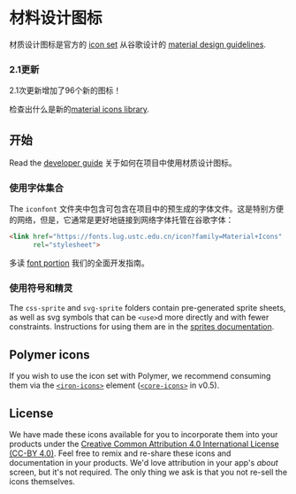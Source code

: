 # 材料设计图标

材质设计图标是官方的 [icon set](http://www.google.com/design/spec/style/icons.html#icons-system-icons) 从谷歌设计的 [material design guidelines](http://www.google.com/design/spec).

### 2.1更新

2.1次更新增加了96个新的图标！

检查出什么是新的[material icons library](https://www.google.com/design/icons/).

## 开始

Read the [developer guide](http://google.github.io/material-design-icons/) 关于如何在项目中使用材质设计图标。

### 使用字体集合

The `iconfont` 文件夹中包含可包含在项目中的预生成的字体文件。这是特别方便的网络，但是，它通常是更好地链接到网络字体托管在谷歌字体：

```html
<link href="https://fonts.lug.ustc.edu.cn/icon?family=Material+Icons"
      rel="stylesheet">
```

多读 [font portion](http://google.github.io/material-design-icons/#icon-font-for-the-web) 我们的全面开发指南。

### 使用符号和精灵

The `css-sprite` and `svg-sprite` folders contain pre-generated sprite sheets, as well as svg symbols that can be `<use>`d more directly and with fewer constraints. Instructions for using them are in the [sprites documentation](https://github.com/google/material-design-icons/tree/master/sprites).

## Polymer icons

If you wish to use the icon set with Polymer, we recommend consuming them via the [`<iron-icons>`](https://github.com/polymerelements/iron-icons) element ([`<core-icons>`](https://github.com/Polymer/core-icons) in v0.5).

## License

We have made these icons available for you to incorporate them into your products under the [Creative Common Attribution 4.0 International License (CC-BY 4.0)](http://creativecommons.org/licenses/by/4.0/). Feel free to remix and re-share these icons and documentation in your products.
We'd love attribution in your app's *about* screen, but it's not required.
The only thing we ask is that you not re-sell the icons themselves.
